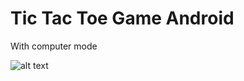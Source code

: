 # Tic Tac Toe Game Android
With computer mode

![alt text](https://media.giphy.com/media/3ohc0XoHSS76J2hvmU/giphy.gif)

